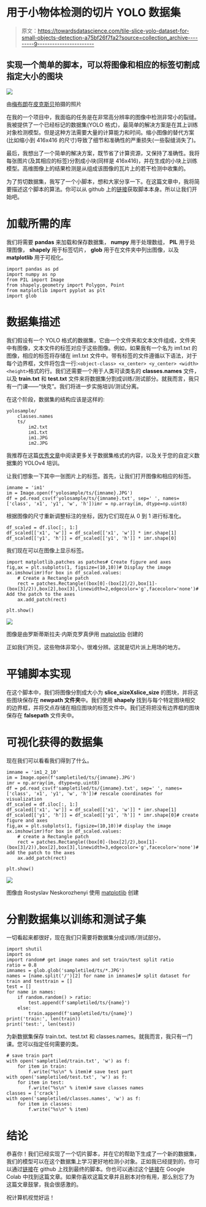 # 用于小物体检测的切片 YOLO 数据集

> 原文：<https://towardsdatascience.com/tile-slice-yolo-dataset-for-small-objects-detection-a75bf26f7fa2?source=collection_archive---------9----------------------->

## 实现一个简单的脚本，可以将图像和相应的标签切割成指定大小的图块

![](img/c8aff3b80b275cf45edb669b7d42353e.png)

由[梅布朗](https://pixabay.com/ru/users/mabelamber-1377835/)在[皮克斯贝](https://pixabay.com)拍摄的照片

在我的一个项目中，我面临的任务是在非常高分辨率的图像中检测非常小的裂缝。我被提供了一个已经标记的数据集(YOLO 格式)，最简单的解决方案是在其上训练对象检测模型。但是这种方法需要大量的计算能力和时间。缩小图像的替代方案(比如缩小到 416x416 的尺寸)导致了细节和准确性的严重损失(一些裂缝消失了)。

最后，我想出了一个简单的解决方案，既节省了计算资源，又保持了准确性。我将每张图片(及其相应的标签)分割成小块(同样是 416x416)，并在生成的小块上训练模型。高维图像上的结果检测是从组成该图像的瓦片上的若干检测中收集的。

为了剪切数据集，我写了一个小脚本，想和大家分享一下。在这篇文章中，我将简要描述这个脚本的算法。你可以从 github 上的[链接](https://github.com/slanj/yolo-tiling)获取脚本本身。所以让我们开始吧。

# 加载所需的库

我们将需要 **pandas** 来加载和保存数据集， **numpy** 用于处理数组， **PIL** 用于处理图像， **shapely** 用于标签切片， **glob** 用于在文件夹中列出图像，以及 **matplotlib** 用于可视化。

```
import pandas as pd
import numpy as np
from PIL import Image
from shapely.geometry import Polygon, Point
from matplotlib import pyplot as plt
import glob
```

# 数据集描述

我们假设有一个 YOLO 格式的数据集，它由一个文件夹和文本文件组成，文件夹中有图像，文本文件的标签对应于这些图像。例如，如果我有一个名为 im1.txt 的图像，相应的标签将存储在 im1.txt 文件中。带有标签的文件遵循以下语法，对于每个边界框，文件将包含一行:`<object-class> <x_center> <y_center> <width> <height>`格式的行。我们还需要一个用于人类可读类名的 **classes.names** 文件，以及 **train.txt** 和 **test.txt** 文件来将数据集分割成训练/测试部分。就我而言，我只有一门课——“快克”。我们将进一步实施培训/测试分离。

在这个阶段，数据集的结构应该是这样的:

```
yolosample/
    classes.names
    ts/
        im2.txt
        im1.txt
        im1.JPG
        im2.JPG
```

我推荐在这篇[优秀文章](/yolov4-in-google-colab-train-your-custom-dataset-traffic-signs-with-ease-3243ca91c81d)中阅读更多关于数据集格式的内容，以及关于您的自定义数据集的 YOLOv4 培训。

让我们想象一下其中一张图片上的标签。首先，让我们打开图像和相应的标签。

```
imname = 'im1'
im = Image.open(f'yolosample/ts/{imname}.JPG')
df = pd.read_csv(f'yolosample/ts/{imname}.txt', sep=' ', names=['class', 'x1', 'y1', 'w', 'h'])imr = np.array(im, dtype=np.uint8)
```

根据图像的尺寸重新调整标注的坐标，因为它们现在从 0 到 1 进行标准化。

```
df_scaled = df.iloc[:, 1:]
df_scaled[['x1', 'w']] = df_scaled[['x1', 'w']] * imr.shape[1]
df_scaled[['y1', 'h']] = df_scaled[['y1', 'h']] * imr.shape[0]
```

我们现在可以在图像上显示标签。

```
import matplotlib.patches as patches# Create figure and axes
fig,ax = plt.subplots(1, figsize=(10,10))# Display the image
ax.imshow(imr)for box in df_scaled.values:
    # Create a Rectangle patch
    rect = patches.Rectangle((box[0]-(box[2]/2),box[1]-(box[3]/2)),box[2],box[3],linewidth=2,edgecolor='g',facecolor='none')# Add the patch to the axes
    ax.add_patch(rect)

plt.show()
```

![](img/be7f908c434da5ee592cd0c310b29d7e.png)

图像是由罗斯蒂斯拉夫·内斯克罗真伊用 [matplotlib](https://matplotlib.org/) 创建的

正如我们所见，这些物体非常小，很难分辨。这就是切片派上用场的地方。

# 平铺脚本实现

在这个脚本中，我们将图像分割成大小为 **slice_sizeXslice_size** 的图块，并将这些图块保存在 **newpath 文件夹**中。我们使用 **shapely** 找到与每个特定图块相交的边界框，并将交点存储在相应图块的标签文件中。我们还将把没有边界框的图块保存在 **falsepath** 文件夹中。

# 可视化获得的数据集

现在我们可以看看我们得到了什么。

```
imname = 'im1_2_10'
im = Image.open(f'sampletiled/ts/{imname}.JPG')
imr = np.array(im, dtype=np.uint8)
df = pd.read_csv(f'sampletiled/ts/{imname}.txt', sep=' ', names=['class', 'x1', 'y1', 'w', 'h'])# rescale coordinates for visualization
df_scaled = df.iloc[:, 1:]
df_scaled[['x1', 'w']] = df_scaled[['x1', 'w']] * imr.shape[1]
df_scaled[['y1', 'h']] = df_scaled[['y1', 'h']] * imr.shape[0]# create figure and axes
fig,ax = plt.subplots(1, figsize=(10,10))# display the image
ax.imshow(imr)for box in df_scaled.values:
    # create a Rectangle patch
    rect = patches.Rectangle((box[0]-(box[2]/2),box[1]-(box[3]/2)),box[2],box[3],linewidth=3,edgecolor='g',facecolor='none')# add the patch to the axes
    ax.add_patch(rect)

plt.show()
```

![](img/b650782bc029dcff9fa9331c34d96ff7.png)

图像由 Rostyslav Neskorozhenyi 使用 [matplotlib](https://matplotlib.org/) 创建

# 分割数据集以训练和测试子集

一切看起来都很好，现在我们只需要将数据集分成训练/测试部分。

```
import shutil
import os
import random# get image names and set train/test split ratio
ratio = 0.8
imnames = glob.glob('sampletiled/ts/*.JPG')
names = [name.split('/')[2] for name in imnames]# split dataset for train and testtrain = []
test = []
for name in names:
    if random.random() > ratio:
        test.append(f'sampletiled/ts/{name}')
    else:
        train.append(f'sampletiled/ts/{name}')
print('train:', len(train))
print('test:', len(test))
```

为新数据集保存 train.txt、test.txt 和 classes.names。就我而言，我只有一门课。您可以指定任何需要的类。

```
# save train part
with open('sampletiled/train.txt', 'w') as f:
    for item in train:
        f.write("%s\n" % item)# save test part
with open('sampletiled/test.txt', 'w') as f:
    for item in test:
        f.write("%s\n" % item)# save classes names
classes = ['crack']
with open('sampletiled/classes.names', 'w') as f:
    for item in classes:
        f.write("%s\n" % item)
```

# 结论

恭喜你！我们已经实现了一个切片脚本，并在它的帮助下生成了一个新的数据集，我们的模型可以在这个数据集上学习更好地检测小对象。正如我已经提到的，你可以通过[链接](https://github.com/slanj/yolo-tiling)在 github 上找到最终的脚本。你也可以通过这个[链接](https://colab.research.google.com/drive/1qcPFf7lazas4f0hKM53kgta5Hs5V9Q78)在 Google Colab 中找到这篇文章。如果你喜欢这篇文章并且剧本对你有用，那么别忘了为这篇文章鼓掌，我会很感激的。

祝计算机视觉好运！